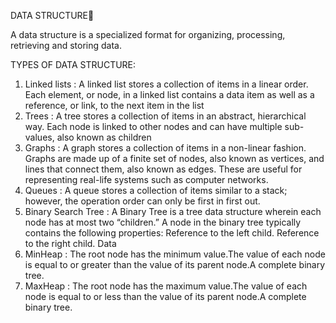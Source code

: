 DATA STRUCTURE👀

A data structure is a specialized format for organizing, processing, retrieving and storing data.

TYPES OF DATA STRUCTURE:

1) Linked lists :
  A linked list stores a collection of items in a linear order. Each element, or node, in a linked list contains a data item as well as a reference, or link, to the next item in the list
2) Trees :
  A tree stores a collection of items in an abstract, hierarchical way. Each node is linked to other nodes and can have multiple sub-values, also known as children
3) Graphs :
  A graph stores a collection of items in a non-linear fashion. Graphs are made up of a finite set of nodes, also known as vertices, and lines that connect them, also known as edges. These are useful for representing real-life systems such as computer networks.
4) Queues : 
  A queue stores a collection of items similar to a stack; however, the operation order can only be first in first out.
5) Binary Search Tree :
  A Binary Tree is a tree data structure wherein each node has at most two “children.”
  A node in the binary tree typically contains the following properties:
    Reference to the left child.
    Reference to the right child.
    Data
6) MinHeap :
  The root node has the minimum value.The value of each node is equal to or greater than the value of its parent node.A complete binary tree.
7) MaxHeap :
  The root node has the maximum value.The value of each node is equal to or less than the value of its parent node.A complete binary tree.
